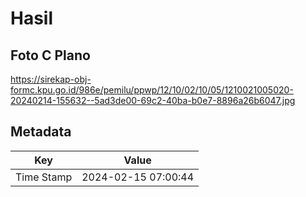 # Hasil

## Foto C Plano

https://sirekap-obj-formc.kpu.go.id/986e/pemilu/ppwp/12/10/02/10/05/1210021005020-20240214-155632--5ad3de00-69c2-40ba-b0e7-8896a26b6047.jpg


## Metadata

| Key        | Value               |
| ---------- | ------------------- |
| Time Stamp | 2024-02-15 07:00:44 |



